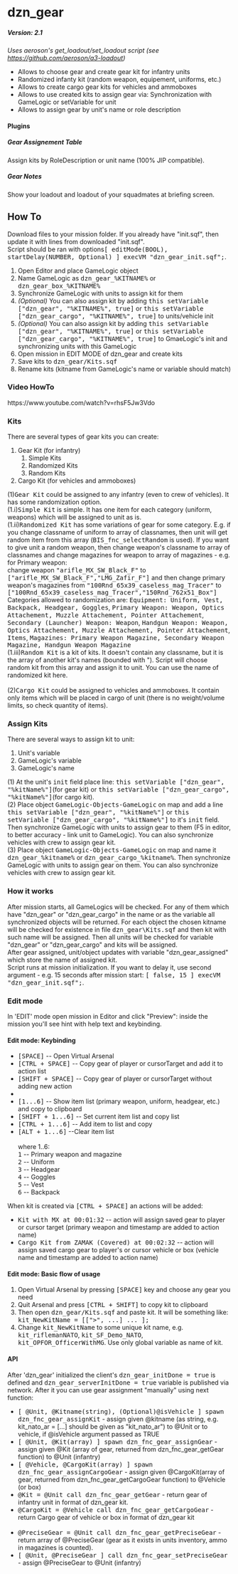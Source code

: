 # dzn_gear
##### Version: 2.1

<i>Uses aeroson's get_loadout/set_loadout script (see https://github.com/aeroson/a3-loadout)</i>

- Allows to choose gear and create gear kit for infantry units
- Randomized infanty kit (random weapon, equipement, uniforms, etc.)
- Allows to create cargo gear kits for vehicles and ammoboxes
- Allows to use created kits to assign gear via: Synchronization with GameLogic or setVariable for unit
- Allows to assign gear by unit's name or role description

<h4>Plugins</h4>
<h5>Gear Assignement Table</h5>
Assign kits by RoleDescription or unit name (100% JIP compatible).

<h5>Gear Notes</h5>
Show your loadout and loadout of your squadmates at briefing screen.

<h2>How To</h2>
Download files to your mission folder. If you already have "init.sqf", then update it with lines from downloaded "init.sqf".
<br>Script should be ran with options<tt>[ editMode(BOOL), startDelay(NUMBER, Optional) ] execVM "dzn_gear_init.sqf";</tt>.
<br>
<ol>
 <li>Open Editor and place GameLogic object</li>
 <li>Name GameLogic as <tt>dzn_gear_%KITNAME%</tt> or <tt>dzn_gear_box_%KITNAME%</tt></li>
 <li>Synchronize GameLogic with units to assign kit for them</li>
 <li><i>(Optional)</i> You can also assign kit by adding <tt>this setVariable ["dzn_gear", "%KITNAME%", true]</tt> or <tt>this setVariable ["dzn_gear_cargo", "%KITNAME%", true]</tt> to units/vehicle init</li>
 <li><i>(Optional)</i> You can also assign kit by adding <tt>this setVariable ["dzn_gear", "%KITNAME%", true]</tt> or <tt>this setVariable ["dzn_gear_cargo", "%KITNAME%", true]</tt> to GmaeLogic's init and synchronizing units with this GameLogic</li>
 <li>Open mission in EDIT MODE of dzn_gear and create kits</li>
 <li>Save kits to <tt>dzn_gear/Kits.sqf</tt></li>
 <li>Rename kits (kitname from GameLogic's name or variable should match)</li>
</ol>

<h3>Video HowTo</h3> 
https://www.youtube.com/watch?v=rhsF5Jw3Vdo
<!--
<h3>Google Slides HowTo</h3> 
-->

<h3>Kits</h3>
There are several types of gear kits you can create:
<ol>
 <li>Gear Kit (for infantry)<ol>
  <li>Simple Kits</li>
  <li>Randomized Kits</li>
  <li>Random Kits</li>
 </ol></li>
 <li>Cargo Kit (for vehicles and ammoboxes)</li>
</ol>

(1)<tt>Gear Kit</tt> could be assigned to any infantry (even to crew of vehicles). It has some randomization option.
<br>(1.i)<tt>Simple Kit</tt> is simple. It has one item for each category (uniform, weapons) which will be assigned to unit as is.
<br>(1.ii)<tt>Randomized Kit</tt> has some variations of gear for some category. E.g. if you change classname of uniform to array of classnames, then unit will get random item from this array (<tt>BIS_fnc_selectRandom</tt> is used). If you want to give unit a random weapon, then change weapon's classname to array of classnames and change magazines for weapon to array of magazines - e.g. for Primary weapon:
<br>    change weapon <tt>"arifle_MX_SW_Black_F"</tt> to <tt>["arifle_MX_SW_Black_F","LMG_Zafir_F"]</tt> and then change primary weapon's magazines from <tt>"100Rnd_65x39_caseless_mag_Tracer"</tt> to <tt>["100Rnd_65x39_caseless_mag_Tracer","150Rnd_762x51_Box"]</tt>
<br>Categories allowed to randomization are: <tt>Equipment: Uniform, Vest, Backpack, Headgear, Goggles</tt>,  <tt>Primary Weapon: Weapon, Optics Attachement, Muzzle Attachement, Pointer Attachement</tt>, <tt>Secondary (Launcher) Weapon: Weapon</tt>, <tt>Handgun Weapon: Weapon, Optics Attachement, Muzzle Attachement, Pointer Attachement</tt>, <tt>Items</tt>, <tt>Magazines: Primary Weapon Magazine, Secondary Weapon Magazine, Handgun Weapon Magazine</tt>
<br>(1.iii)<tt>Random Kit</tt> is a kit of kits. It doesn't contain any classname, but it is the array of another kit's names (bounded with "). Script will choose random kit from this array and assign it to unit. You can use the name of randomized kit here.
<br><br>(2)<tt>Cargo Kit</tt> could be assigned to vehicles and ammoboxes. It contain only items which will be placed in cargo of unit (there is no weight/volume limits, so check quantity of items).

<h3>Assign Kits</h3>
There are several ways to assign kit to unit:
<ol>
 <li>Unit's variable</li>
 <li>GameLogic's variable</li>
 <li>GameLogic's name</li>
</ol>
(1) At the unit's <tt>init</tt> field place line: <tt>this setVariable ["dzn_gear", "%kitName%"]</tt>(for gear kit) or <tt>this setVariable ["dzn_gear_cargo", "%kitName%"]</tt>(for cargo kit).
<br>(2) Place object <tt>GameLogic-Objects-GameLogic</tt> on map and add a line <tt>this setVariable ["dzn_gear", "%kitName%"]</tt> or <tt>this setVariable ["dzn_gear_cargo", "%kitName%"]</tt> to it's <tt>init</tt> field. Then synchronize GameLogic with units to assign gear to them (F5 in editor, to better accuracy - link unit to GameLogic). You can also synchronize vehicles with crew to assign gear kit.
<br>(3) Place object <tt>GameLogic-Objects-GameLogic</tt> on map and name it <tt>dzn_gear_%kitname%</tt> or <tt>dzn_gear_cargo_%kitname%</tt>. Then synchronize GameLogic with units to assign gear on them. You can also synchronize vehicles with crew to assign gear kit.

<h3>How it works</h3> 
After mission starts, all GameLogics will be checked. For any of them which have "dzn_gear" or "dzn_gear_cargo" in the name or as the variable all synchronized objects will be returned. For each object the chosen kitname will be checked for existence in file <tt>dzn_gear\Kits.sqf</tt> and then kit with such name will be assigned.
Then all units will be checked for variable "dzn_gear" or "dzn_gear_cargo" and kits will be assigned.
<br>After gear assigned, unit/object updates with variable "dzn_gear_assigned" which store the name of assigned kit.
<br>Script runs at mission initialization. If you want to delay it, use second argument - e.g. 15 seconds after mission start:  <tt>[ false,  15 ] execVM "dzn_gear_init.sqf";</tt>.

<h3>Edit mode</h3>
In 'EDIT' mode open mission in Editor and click "Preview": inside the mission you'll see hint with help text and keybinding.

<h4>Edit mode: Keybinding</h4>
<ul>
 <li><tt>[SPACE]</tt> -- Open Virtual Arsenal</li>
 <li><tt>[CTRL + SPACE]</tt> -- Copy gear of player or cursorTarget and add it to action list</li>
 <li><tt>[SHIFT + SPACE]</tt> -- Copy gear of player or cursorTarget without adding new action</li>
 <li></li>
 <li><tt>[1...6]</tt> -- Show item list (primary weapon, uniform, headgear, etc.) and copy to clipboard</li>
 <li><tt>[SHIFT + 1...6]</tt> -- Set current item list and copy list</li>
 <li><tt>[CTRL + 1...6]</tt> -- Add item to list and copy</li>
 <li><tt>[ALT + 1...6]</tt> --Clear item list</li>
 <br>where 1..6:
 <br><tt>1</tt> -- Primary weapon and magazine
 <br><tt>2</tt> -- Uniform 
 <br><tt>3</tt> -- Headgear
 <br><tt>4</tt> -- Goggles
 <br><tt>5</tt> -- Vest
 <br><tt>6</tt> -- Backpack
</ul>

When kit is created via <tt>[CTRL + SPACE]</tt> an actions will be added:
<ul>
 <li><tt>Kit with MX at 00:01:32</tt> -- action will assign saved gear to player or cursor target (primary weapon and timestamp are added to action name)</li>
 <li><tt>Cargo Kit from ZAMAK (Covered) at 00:02:32</tt> -- action will assign saved cargo gear to player's or cursor vehicle or box (vehicle name and timestamp are added to action name)</li>
</ul>

<h4>Edit mode: Basic flow of usage</h4>
<ol>
 <li>Open Virtual Arsenal by pressing <tt>[SPACE]</tt> key and choose any gear you need</li>
 <li>Quit Arsenal and press <tt>[CTRL + SHIFT]</tt> to copy kit to clipboard</li>
 <li>Then open <tt>dzn_gear/Kits.sqf</tt> and paste kit. It will be something like:
<br><tt>kit_NewKitName = [["<EQUIPEMENT >>", ...]  ... ];</tt>
 <li>Change <tt>kit_NewKitName</tt> to some unique kit name, e.g. <tt>kit_riflemanNATO</tt>, <tt>kit_SF_Demo_NATO</tt>,  <tt>kit_OPFOR_OfficerWithMG</tt>. Use only global variable as name of kit.</li>
</ol>


<h4>API</h4>
After 'dzn_gear' initialized the client's <tt>dzn_gear_initDone = true</tt> is defined and <tt>dzn_gear_serverInitDone = true</tt> variable is published via network.
After it you can use gear assignment "manually" using next function:
<ul>
 <li><tt>[ @Unit, @Kitname(string), (Optional)@isVehicle ] spawn dzn_fnc_gear_assignKit</tt> - assign given @kitname (as string, e.g. kit_nato_ar = [...] should be given as "kit_nato_ar") to @Unit or to vehicle, if @isVehicle argument passed as TRUE</li>
 <li><tt>[ @Unit, @Kit(array) ] spawn dzn_fnc_gear_assignGear</tt> - assign given @Kit (array of gear, returned from dzn_fnc_gear_getGear function) to @Unit (infantry)</li>
 <li><tt>[ @Vehicle, @CargoKit(array) ] spawn dzn_fnc_gear_assignCargoGear</tt> - assign given @CargoKit(array of gear, returned from dzn_fnc_gear_getCargoGear function) to @Vehicle (or box)</li> 
 <li><tt>@Kit = @Unit call dzn_fnc_gear_getGear</tt> - return gear of infantry unit in format of dzn_gear kit.</li>
 <li><tt>@CargoKit = @Vehicle call dzn_fnc_gear_getCargoGear</tt> - return Cargo gear of vehicle or box in format of dzn_gear kit</li>
 <br>
 <li><tt>@PreciseGear = @Unit call dzn_fnc_gear_getPreciseGear</tt> - return array of @PreciseGear (gear as it exists in units inventory, ammo in magazines is counted).
 <li><tt>[ @Unit, @PreciseGear ] call dzn_fnc_gear_setPreciseGear</tt> - assign @PreciseGear to @Unit (infantry)</li>
</ul>
